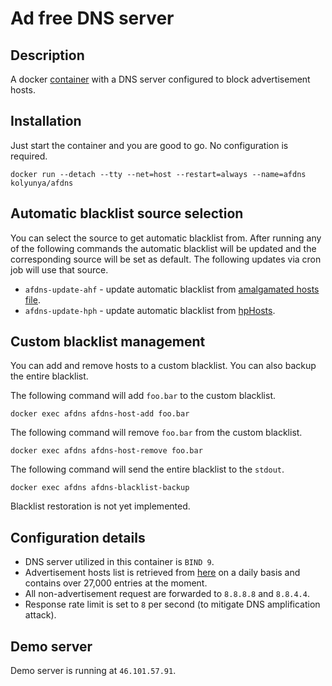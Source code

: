 # Ad free DNS server

## Description
A docker [container](https://hub.docker.com/r/kolyunya/afdns/) with a DNS server configured to block advertisement hosts.

## Installation
Just start the container and you are good to go. No configuration is required.

`docker run --detach --tty --net=host --restart=always --name=afdns kolyunya/afdns`

## Automatic blacklist source selection
You can select the source to get automatic blacklist from. After running any of the following commands the automatic blacklist will be updated and the corresponding source will be set as default. The following updates via cron job will use that source.

* `afdns-update-ahf` - update automatic blacklist from [amalgamated hosts file](https://github.com/StevenBlack/hosts).
* `afdns-update-hph` - update automatic blacklist from [hpHosts](http://hosts-file.net/).

## Custom blacklist management
You can add and remove hosts to a custom blacklist. You can also backup the entire blacklist.

The following command will add `foo.bar` to the custom blacklist.

`docker exec afdns afdns-host-add foo.bar`

The following command will remove `foo.bar` from the custom blacklist.

`docker exec afdns afdns-host-remove foo.bar`

The following command will send the entire blacklist to the `stdout`.

`docker exec afdns afdns-blacklist-backup`

Blacklist restoration is not yet implemented.

## Configuration details
* DNS server utilized in this container is `BIND 9`.
* Advertisement hosts list is retrieved from [here](https://github.com/StevenBlack/hosts) on a daily basis and contains over 27,000 entries at the moment.
* All non-advertisement request are forwarded to `8.8.8.8` and `8.8.4.4`.
* Response rate limit is set to `8` per second (to mitigate DNS amplification attack).

## Demo server
Demo server is running at `46.101.57.91`.
